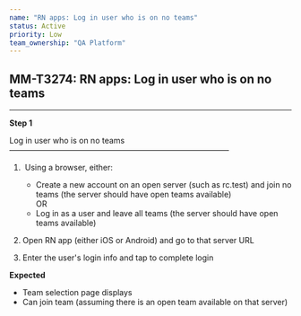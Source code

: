 ```yaml
---
name: "RN apps: Log in user who is on no teams"
status: Active
priority: Low
team_ownership: "QA Platform"
---
```


## MM-T3274: RN apps: Log in user who is on no teams

---

**Step 1**

Log in user who is on no teams\
————————————————————————————

1.  Using a browser, either:

   - Create a new account on an open server (such as rc.test) and join no teams (the server should have open teams available)\
     OR
   - Log in as a user and leave all teams (the server should have open teams available)

2. Open RN app (either iOS or Android) and go to that server URL

3. Enter the user's login info and tap to complete login

**Expected**

- Team selection page displays
- Can join team (assuming there is an open team available on that server)
